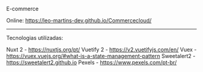 E-commerce

Online: https://leo-martins-dev.github.io/Commercecloud/

____________

Tecnologias utilizadas: 

Nuxt 2 - https://nuxtjs.org/pt/
Vuetify 2 - https://v2.vuetifyjs.com/en/
Vuex - https://vuex.vuejs.org/#what-is-a-state-management-pattern
Sweetalert2 - https://sweetalert2.github.io
Pexels - https://www.pexels.com/pt-br/


